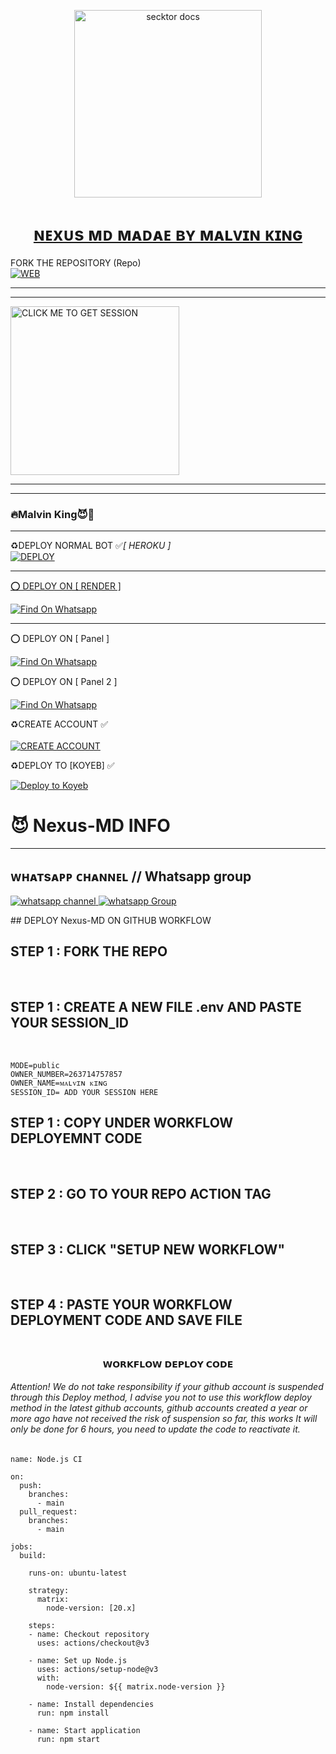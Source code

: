 <p align="center">  
  <a href="https://files.catbox.moe/ktd1l4.jpg">
    <img alt="secktor docs" height="300" src="https://files.catbox.moe/ktd1l4.jpg">
    <h1 align="center"> ɴᴇxᴜs ᴍᴅ ᴍᴀᴅᴀᴇ ʙʏ ᴍᴀʟᴠɪɴ ᴋɪɴɢ</h1>
  </a>
</p>  
FORK THE REPOSITORY (Repo) 
    <br>
<a href="https://github.com/kingmalvn/Nexus-MD/fork"><img title="WEB" src="https://img.shields.io/badge/FORK Nexus-MD-QR?color=black&style=for-the-badge&logo=stackshare"></a>

  
</p>

---
***
<a href="https://sarkar-md-session-generator.koyeb.app/"><img src="https://img.shields.io/badge/CLICK%20ME%20TO%20GET%20SESSION-skyblue" alt="CLICK ME TO GET SESSION" width="270"></a>


  ***




***



### 🔥Malvin King😈💫

***


  ♻️DEPLOY NORMAL BOT ✅*[ HEROKU ]*
<br>
<a href='https://dashboard.heroku.com/new?template=https://github.com/kingmalvn/Nexus-MD' target="_blank"><img alt='DEPLOY' src='https://img.shields.io/badge/-DEPLOY-black?style=for-the-badge&logo=heroku&logoColor=white'/>
***

⭕  DEPLOY ON [ RENDER ]

[![Find On Whatsapp ](https://img.shields.io/badge/🚘Click_Here-blue.svg)](https://render.com)


***

⭕  DEPLOY ON [ Panel ]

[![Find On Whatsapp ](https://img.shields.io/badge/🚘Click_Here-blue.svg)](https://bot-hosting.net/?aff=1231885228566646795)


⭕  DEPLOY ON [ Panel 2 ]

[![Find On Whatsapp ](https://img.shields.io/badge/🚘Click_Here-blue.svg)](https://dashboard.katabump.com/auth/login#5db6cb)


♻️CREATE ACCOUNT ✅  
<br>
<a href='https://app.koyeb.com/auth/signup' target="_blank">
  <img alt='CREATE ACCOUNT' src='https://img.shields.io/badge/-CREATE_ACCOUNT-green?style=for-the-badge&logo=koyeb&logoColor=white'/>
</a>

♻️DEPLOY TO [KOYEB] ✅  


[![Deploy to Koyeb](https://www.koyeb.com/static/images/deploy/button.svg)](https://app.koyeb.com/deploy?name=nexus-md&type=git&repository=king.alvn%2FNexus-MD&branch=main&builder=buildpack&env%5BSESSION_ID%5D=&ports=8000%3Bhttp%3B%2F)


 # 😈 Nexus-MD INFO
 
***
## ᴡʜᴀᴛsᴀᴘᴘ ᴄʜᴀɴɴᴇʟ // Whatsapp group
<a href="https://whatsapp.com/channel/0029Vac8SosLY6d7CAFndv3Z" target="_blank">
    <img alt="whatsapp channel" src="https://img.shields.io/badge/ Whatsapp Support Channel -25D366?style=for-the-badge&logo=whatsapp&logoColor=white" />
</a>
<a href="https://chat.whatsapp.com/IVVhfV9ULdW250HRqKpiNe" target="_blank">
    <img alt="whatsapp Group" src="https://img.shields.io/badge/ Whatsapp Support Group -25D366?style=for-the-badge&logo=whatsapp&logoColor=white" />
  </a>
</p>
## DEPLOY Nexus-MD ON GITHUB WORKFLOW
<h2>STEP 1 : FORK THE REPO</h2><br>
<h2>STEP 1 : CREATE A NEW FILE .env AND PASTE YOUR SESSION_ID</h2><br>

``` SESSION_ID=YOUR SESSION ID
MODE=public
OWNER_NUMBER=263714757857
OWNER_NAME=ᴍᴀʟᴠɪɴ ᴋɪɴɢ
SESSION_ID= ADD YOUR SESSION HERE
``` 
<h2>STEP 1 : COPY UNDER WORKFLOW DEPLOYEMNT CODE</h2><br>
<h2>STEP 2 : GO TO YOUR REPO ACTION TAG </h2><br>
<h2>STEP 3 : CLICK "SETUP NEW WORKFLOW"</h2><br>
<h2>STEP 4 : PASTE YOUR WORKFLOW DEPLOYMENT CODE AND SAVE FILE</h2><br>


<p align="center"> 𝗪𝗢𝗥𝗞𝗙𝗟𝗢𝗪 𝗗𝗘𝗣𝗟𝗢𝗬 𝗖𝗢𝗗𝗘</p>
<h6 align-"center">Attention! We do not take responsibility if your github account is suspended through this Deploy method, I advise you not to use this workflow deploy method in the latest github accounts, github accounts created a year or more ago have not received the risk of suspension so far, this works It will only be done for 6 hours, you need to update the code to reactivate it.</h6>

```
name: Node.js CI

on:
  push:
    branches:
      - main
  pull_request:
    branches:
      - main

jobs:
  build:

    runs-on: ubuntu-latest

    strategy:
      matrix:
        node-version: [20.x]

    steps:
    - name: Checkout repository
      uses: actions/checkout@v3

    - name: Set up Node.js
      uses: actions/setup-node@v3
      with:
        node-version: ${{ matrix.node-version }}

    - name: Install dependencies
      run: npm install

    - name: Start application
      run: npm start
```





